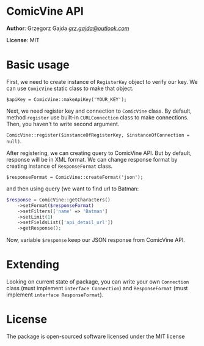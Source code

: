 # ComicVine API

__Author__: Grzegorz Gajda _<grz.gajda@outlook.com>_

__License__: MIT

# Basic usage

First, we need to create instance of `RegisterKey` object to verify our key. We can use `ComicVine` static class to make that object.

`$apiKey = ComicVine::makeApiKey('YOUR_KEY');`

Next, we need register key and connection to `ComicVine` class. By default, method `register` use built-in `CURLConnection` class to make connections. Then, you haven't to write second argument.

`ComicVine::register($instanceOfRegisterKey, $instanceOfConnection = null)`.

After registering, we can creating query to ComicVine API. But by default, response will be in XML format. We can change response format by creating instance of `ResponseFormat` class.

`$responseFormat = ComicVine::createFormat('json');`

and then using query (we want to find url to Batman:

```php
$response = ComicVine::getCharacters()
    ->setFormat($responseFormat)
    ->setFilters(['name' => 'Batman']
    ->setLimit(1)
    ->setFieldsList(['api_detail_url'])
    ->getResponse();
```

Now, variable `$response` keep our JSON response from ComicVine API.

# Extending

Looking on current state of package, you can write your own `Connection` class (must implement `interface Connection`) and `ResponseFormat` (must implement `interface ResponseFormat`). 

# License

The package is open-sourced software licensed under the MIT license